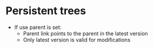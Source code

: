 # Persistent trees
* If use parent is set:
    * Parent link points to the parent in the latest version
    * Only latest version is valid for modifications
